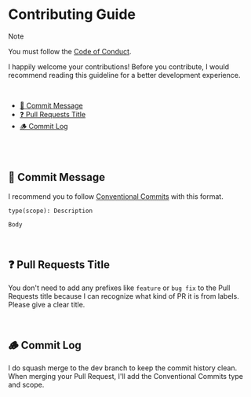 # Contributing Guide<!-- omit in toc -->

> [!NOTE]
> You must follow the [Code of Conduct](./CODE_OF_CONDUCT.md).

I happily welcome your contributions!
Before you contribute,
I would recommend reading this guideline for a better development experience.

<br />

- [💬 Commit Message](#-commit-message)
- [❓ Pull Requests Title](#-pull-requests-title)
- [🪵 Commit Log](#-commit-log)

<br /><br />

## 💬 Commit Message

I recommend you to follow [Conventional Commits] with this format.

```commit message
type(scope): Description

Body
```

[Conventional Commits]: https://www.conventionalcommits.org

<br />

## ❓ Pull Requests Title

You don't need to add any prefixes like `feature` or `bug fix`
to the Pull Requests title because I can recognize what kind of PR it is from labels.
Please give a clear title.

<br />

## 🪵 Commit Log

I do squash merge to the dev branch to keep the commit history clean.
When merging your Pull Request, I'll add the Conventional Commits type and scope.
